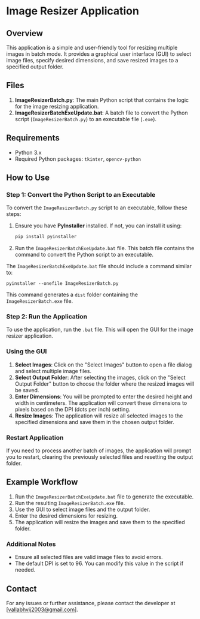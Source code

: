 # Image Resizer Application

## Overview
This application is a simple and user-friendly tool for resizing multiple images in batch mode. It provides a graphical user interface (GUI) to select image files, specify desired dimensions, and save resized images to a specified output folder.

## Files
1. **ImageResizerBatch.py**: The main Python script that contains the logic for the image resizing application.
2. **ImageResizerBatchExeUpdate.bat**: A batch file to convert the Python script (`ImageResizerBatch.py`) to an executable file (`.exe`).

## Requirements
- Python 3.x
- Required Python packages: `tkinter`, `opencv-python`

## How to Use

### Step 1: Convert the Python Script to an Executable
To convert the `ImageResizerBatch.py` script to an executable, follow these steps:

1. Ensure you have **PyInstaller** installed. If not, you can install it using:
   ```bash
   pip install pyinstaller
   ```

2. Run the `ImageResizerBatchExeUpdate.bat` file. This batch file contains the command to convert the Python script to an executable. 

The `ImageResizerBatchExeUpdate.bat` file should include a command similar to:
```batch
pyinstaller --onefile ImageResizerBatch.py
```
This command generates a `dist` folder containing the `ImageResizerBatch.exe` file.

### Step 2: Run the Application
To use the application, run the `.bat` file. This will open the GUI for the image resizer application.

### Using the GUI
1. **Select Images**: Click on the "Select Images" button to open a file dialog and select multiple image files.
2. **Select Output Folder**: After selecting the images, click on the "Select Output Folder" button to choose the folder where the resized images will be saved.
3. **Enter Dimensions**: You will be prompted to enter the desired height and width in centimeters. The application will convert these dimensions to pixels based on the DPI (dots per inch) setting.
4. **Resize Images**: The application will resize all selected images to the specified dimensions and save them in the chosen output folder.

### Restart Application
If you need to process another batch of images, the application will prompt you to restart, clearing the previously selected files and resetting the output folder.

## Example Workflow
1. Run the `ImageResizerBatchExeUpdate.bat` file to generate the executable.
2. Run the resulting `ImageResizerBatch.exe` file.
3. Use the GUI to select image files and the output folder.
4. Enter the desired dimensions for resizing.
5. The application will resize the images and save them to the specified folder.

### Additional Notes
- Ensure all selected files are valid image files to avoid errors.
- The default DPI is set to 96. You can modify this value in the script if needed.

## Contact
For any issues or further assistance, please contact the developer at [vallabhvij2003@gmail.com].

